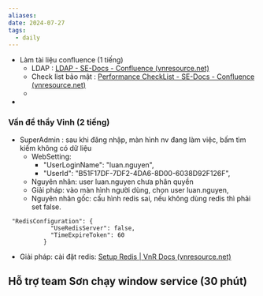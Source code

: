 ```yaml
---
aliases: 
date: 2024-07-27
tags:
  - daily
---
```


- Làm tài liệu confluence (1 tiếng)
	- LDAP : [LDAP - SE-Docs - Confluence (vnresource.net)](https://confluence.vnresource.net:18001/display/SED/LDAP)
	- Check list bảo mật : [Performance CheckList - SE-Docs - Confluence (vnresource.net)](https://confluence.vnresource.net:18001/display/SED/Performance+CheckList)
	- 
- 

### Vấn đề thầy Vinh (2 tiếng)
- SuperAdmin : sau khi đăng nhập, màn hình nv đang làm việc, bấm tìm kiếm không có dữ liệu
	- WebSetting: 
		-  "UserLoginName": "luan.nguyen",
		- "UserId": "B51F17DF-7DF2-4DA6-8D00-6038D92F126F",
	- Nguyên nhân: user luan.nguyen chưa phân quyền
	- Giải pháp: vào màn hình người dùng, chọn user luan.nguyen, 
	- Nguyên nhân gốc: cấu hình redis sai, nếu không dùng redis thì phải set false. 			
```
 "RedisConfiguration": {
		    "UseRedisServer": false,
		    "TimeExpireToken": 60
		  }
```
- Giải pháp: cài đặt redis: [Setup Redis | VnR Docs (vnresource.net)](https://docs.vnresource.net/vi/se-docs/Security/redis_setup)
## Hỗ trợ team Sơn chạy window service (30 phút)







[^1]: Link Confluence: [SE-Docs - SE-Docs - Confluence (vnresource.net)](https://confluence.vnresource.net:18001/display/SED/SE-Docs)